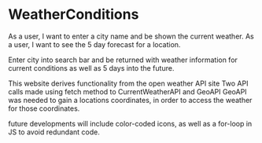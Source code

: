 # WeatherConditions

As a user, I want to enter a city name and be shown the current weather.
As a user, I want to see the 5 day forecast for a location.

Enter city into search bar and be returned with weather information for current conditions 
as well as 5 days into the future. 

This website derives functionality from the open weather API site
Two API calls made using fetch method to CurrentWeatherAPI and GeoAPI
GeoAPI was needed to gain a locations coordinates, in order to access the weather for those coordinates.

future developments will include color-coded icons, as well as a for-loop in JS to avoid redundant code. 